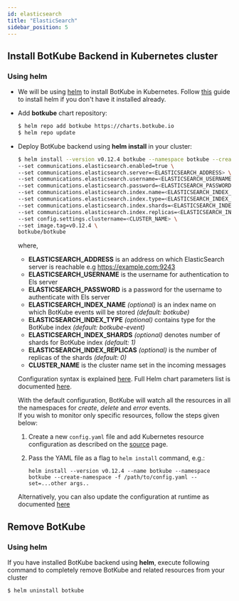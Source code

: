 ```yaml
---
id: elasticsearch
title: "ElasticSearch"
sidebar_position: 5
---
```


## Install BotKube Backend in Kubernetes cluster

### Using helm

- We will be using [helm](https://helm.sh/) to install BotKube in Kubernetes. Follow [this](https://docs.helm.sh/using_helm/#installing-helm) guide to install helm if you don't have it installed already.
- Add **botkube** chart repository:

  ```bash
  $ helm repo add botkube https://charts.botkube.io
  $ helm repo update
  ```

- Deploy BotKube backend using **helm install** in your cluster:

  ```bash
  $ helm install --version v0.12.4 botkube --namespace botkube --create-namespace \
  --set communications.elasticsearch.enabled=true \
  --set communications.elasticsearch.server=<ELASTICSEARCH_ADDRESS> \
  --set communications.elasticsearch.username=<ELASTICSEARCH_USERNAME> \
  --set communications.elasticsearch.password=<ELASTICSEARCH_PASSWORD> \
  --set communications.elasticsearch.index.name=<ELASTICSEARCH_INDEX_NAME> \
  --set communications.elasticsearch.index.type=<ELASTICSEARCH_INDEX_TYPE> \
  --set communications.elasticsearch.index.shards=<ELASTICSEARCH_INDEX_SHARDS> \
  --set communications.elasticsearch.index.replicas=<ELASTICSEARCH_INDEX_REPLICAS> \
  --set config.settings.clustername=<CLUSTER_NAME> \
  --set image.tag=v0.12.4 \
  botkube/botkube
  ```

  where,<br/>
  - **ELASTICSEARCH_ADDRESS** is an address on which ElasticSearch server is reachable e.g https://example.com:9243 <br/>
  - **ELASTICSEARCH_USERNAME** is the username for authentication to Els server<br/>
  - **ELASTICSEARCH_PASSWORD** is a password for the username to authenticate with Els server<br/>
  - **ELASTICSEARCH_INDEX_NAME** _(optional)_ is an index name on which BotKube events will be stored _(default: botkube)_<br/>
  - **ELASTICSEARCH_INDEX_TYPE** _(optional)_ contains type for the BotKube index _(default: botkube-event)_<br/>
  - **ELASTICSEARCH_INDEX_SHARDS** _(optional)_ denotes number of shards for BotKube index _(default: 1)_<br/>
  - **ELASTICSEARCH_INDEX_REPLICAS** _(optional)_ is the number of replicas of the shards  _(default: 0)_<br/>
  - **CLUSTER_NAME** is the cluster name set in the incoming messages<br/>

   Configuration syntax is explained [here](/configuration).
   Full Helm chart parameters list is documented [here](/configuration/helm-chart-parameters).

  With the default configuration, BotKube will watch all the resources in all the namespaces for _create_, _delete_ and _error_ events.<br/>
  If you wish to monitor only specific resources, follow the steps given below:

  1. Create a new `config.yaml` file and add Kubernetes resource configuration as described on the [source](/configuration/source) page.
  2. Pass the YAML file as a flag to `helm install` command, e.g.:

      ```
      helm install --version v0.12.4 --name botkube --namespace botkube --create-namespace -f /path/to/config.yaml --set=...other args..
      ```

  Alternatively, you can also update the configuration at runtime as documented [here](/configuration/#updating-the-configuration-at-runtime)

## Remove BotKube

### Using helm

If you have installed BotKube backend using **helm**, execute following command to completely remove BotKube and related resources from your cluster

```bash
$ helm uninstall botkube
```
